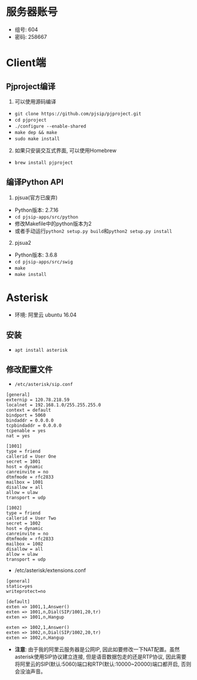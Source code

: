 # 服务器账号
- 组号: 604
- 密码: 258667


# Client端
## Pjproject编译
1. 可以使用源码编译
- `git clone https://github.com/pjsip/pjproject.git`
- `cd pjproject`
- `./configure --enable-shared`
- `make dep && make`
- `sudo make install`

2. 如果只安装交互式界面, 可以使用Homebrew
- `brew install pjproject`


## 编译Python API
1. pjsua(官方已废弃)
- Python版本: 2.7.16
- `cd pjsip-apps/src/python`
- 修改Makefile中的python版本为2
- 或者手动运行`python2 setup.py build`和`python2 setup.py install`

2. pjsua2
- Python版本: 3.6.8
- `cd pjsip-apps/src/swig`
- `make`
- `make install`



# Asterisk
- 环境: 阿里云 ubuntu 16.04

## 安装
- `apt install asterisk`

## 修改配置文件
- `/etc/asterisk/sip.conf`
```
[general]
externip = 120.78.218.59
localnet = 192.168.1.0/255.255.255.0
context = default
bindport = 5060
bindaddr = 0.0.0.0
tcpbindaddr = 0.0.0.0
tcpenable = yes
nat = yes

[1001]
type = friend
callerid = User One
secret = 1001
host = dynamic
canreinvite = no
dtmfmode = rfc2833
mailbox = 1001
disallow = all
allow = ulaw
transport = udp

[1002]
type = friend
callerid = User Two
secret = 1002
host = dynamic
canreinvite = no
dtmfmode = rfc2833
mailbox = 1002
disallow = all
allow = ulaw
transport = udp
```

- /etc/asterisk/extensions.conf
```
[general]
static=yes
writeprotect=no

[default]
exten => 1001,1,Answer()
exten => 1001,n,Dial(SIP/1001,20,tr)
exten => 1001,n,Hangup

exten => 1002,1,Answer()
exten => 1002,n,Dial(SIP/1002,20,tr)
exten => 1002,n,Hangup
```

- **注意**: 由于我的阿里云服务器是公网IP, 因此如要修改一下NAT配置。虽然asterisk使用SIP协议建立连接, 但是语音数据包走的还是RTP协议, 因此需要将阿里云的SIP(默认:5060)端口和RTP(默认:10000~20000)端口都开启, 否则会没油声音。


<!-- # OpenSips
- 版本: http://download.opensips.org/opensips-2.4.5.tar.gz2.4.5

## 依赖
- `apt install bison`
- `apt install flex`
- `apt install libxml2`
- `apt install libxml2-dev`
- `apt install mysql-server`
- `apt install libmysqlclient-dev` 
- `apt-get install libncurses5-dev`

## 安装
- `wget http://download.opensips.org/opensips-2.4.5.tar.gz`
- `tar zxf opensips-3.0.0.tar.gz`
- `cd opensips-3.0.0`
- `make menuconfig`
- 选中`db_mysql`
- Compiler and Install -->